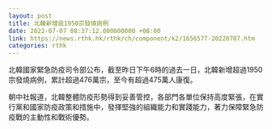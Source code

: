 ```yaml
---
layout: post
title: 北韓新增逾1950宗發燒病例
date: 2022-07-07 08:37:12.000000000 +08:00
link: https://news.rthk.hk/rthk/ch/component/k2/1656577-20220707.htm
categories: rthk
---
```


北韓國家緊急防疫司令部公布，截至昨日下午6時的過去一日，北韓新增超過1950宗發燒病例，累計超過476萬宗，至今有超過475萬人康復。

朝中社報道，北韓整體防疫形勢得到妥善管控，各部門各單位保持高度緊張，在實行黨和國家防疫政策和措施中，發揮堅強的組織能力和實踐能力，著力保障緊急防疫戰的主動性和戰術優勢。
